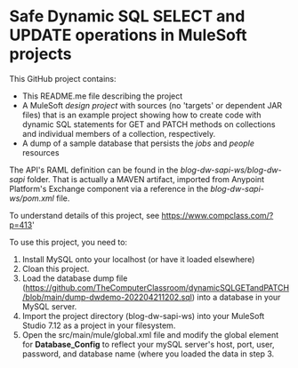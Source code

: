 # Safe Dynamic SQL **SELECT** and **UPDATE** operations in MuleSoft projects

This GitHub project contains:
- This README.me file describing the project
- A MuleSoft *design project* with sources (no 'targets' or dependent JAR files) that is an example project showing how to create code with dynamic SQL statements for GET and PATCH methods on collections and individual members of a collection, respectively.
- A dump of a sample database that persists the *jobs* and *people* resources

The API's RAML definition can be found in the *blog-dw-sapi-ws/blog-dw-sapi* folder. That is actually a MAVEN artifact, imported from Anypoint Platform's Exchange component via a reference in the *blog-dw-sapi-ws/pom.xml* file.

To understand details of this project, see https://www.compclass.com/?p=413'

To use this project, you need to:
1. Install MySQL onto your localhost (or have it loaded elsewhere)
2. Cloan this project.
3. Load the database dump file (https://github.com/TheComputerClassroom/dynamicSQLGETandPATCH/blob/main/dump-dwdemo-202204211202.sql) into a database in your MySQL server.
4. Import the project directory (blog-dw-sapi-ws) into your MuleSoft Studio 7.12 as a project in your filesystem.
5. Open the src/main/mule/global.xml file and modify the global element for **Database_Config** to reflect your mySQL server's host, port, user, password, and database name (where you loaded the data in step 3.
